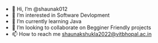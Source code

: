 - 👋 Hi, I’m @shaunak012
- 👀 I’m interested in Software Devlopment
- 🌱 I’m currently learning Java
- 💞️ I’m looking to collaborate on Begginer Friendly projects
- 📫 How to reach me shaunakshukla2022@vitbhopal.ac.in

<!---
shaunak012/shaunak012 is a ✨ special ✨ repository because its `README.md` (this file) appears on your GitHub profile.
You can click the Preview link to take a look at your changes.
--->
